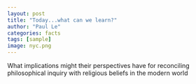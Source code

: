```yaml
---
layout: post
title: "Today...what can we learn?"
author: "Paul Le"
categories: facts
tags: [sample]
image: nyc.png
---
```


What implications might their perspectives have for reconciling philosophical inquiry with religious beliefs in the modern world
